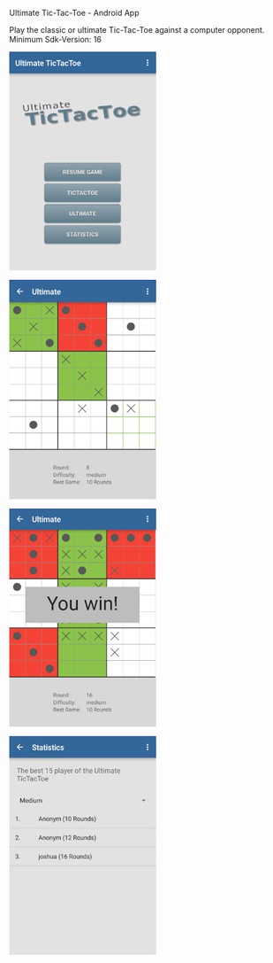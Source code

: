 Ultimate Tic-Tac-Toe - Android App

Play the classic or ultimate Tic-Tac-Toe against a computer opponent.
Minimum Sdk-Version: 16

![Main Menu](https://github.com/Joshua27/UltimateTicTacToe/blob/master/images/main_menu.png)

![Ultimate Mode](https://github.com/Joshua27/UltimateTicTacToe/blob/master/images/ultimate.png)

![Ultimate Mode won](https://github.com/Joshua27/UltimateTicTacToe/blob/master/images/ultimate_won.png)

![Statistics](https://github.com/Joshua27/UltimateTicTacToe/blob/master/images/stats.png)
